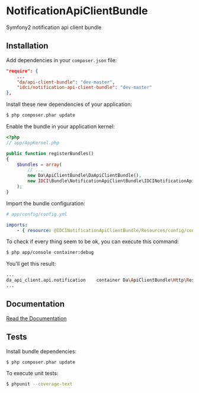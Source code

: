 NotificationApiClientBundle
===========================

Symfony2 notification api client bundle


Installation
------------

Add dependencies in your `composer.json` file:
```json
"require": {
    ...
    "da/api-client-bundle": "dev-master",
    "idci/notification-api-client-bundle": "dev-master"
},
```

Install these new dependencies of your application:
```sh
$ php composer.phar update
```

Enable the bundle in your application kernel:
```php
<?php
// app/AppKernel.php

public function registerBundles()
{
    $bundles = array(
        // ...
        new Da\ApiClientBundle\DaApiClientBundle(),
        new IDCI\Bundle\NotificationApiClientBundle\IDCINotificationApiClientBundle(),
    );
}
```

Import the bundle configuration:
```yml
# app/config/config.yml

imports:
    - { resource: @IDCINotificationApiClientBundle/Resources/config/config.yml }
```

To check if every thing seem to be ok, you can execute this command:
```sh
$ php app/console container:debug
```

You'll get this result:
```sh
...
da_api_client.api.notification    container Da\ApiClientBundle\Http\Rest\RestApiClientBridge
...
```


Documentation
-------------

[Read the Documentation](Resources/doc/index.md)


Tests
-----

Install bundle dependencies:
```sh
$ php composer.phar update
```

To execute unit tests:
```sh
$ phpunit --coverage-text
```
